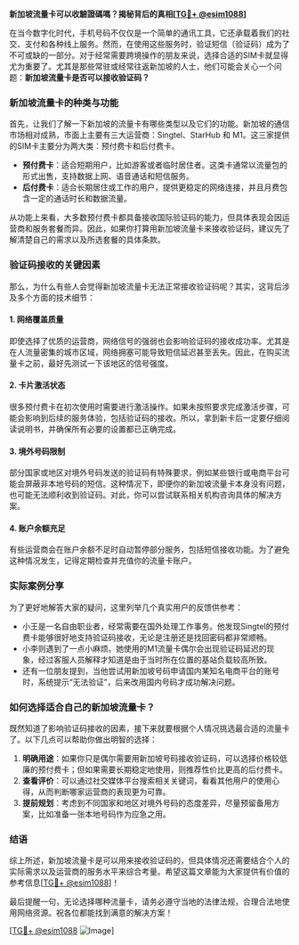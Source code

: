 **新加坡流量卡可以收驗證碼嗎？揭秘背后的真相[[TG💪+ @esim1088](https://t.me/s/esim1088)]**

在当今数字化时代，手机号码不仅仅是一个简单的通讯工具，它还承载着我们的社交、支付和各种线上服务。然而，在使用这些服务时，验证短信（验证码）成为了不可或缺的一部分。对于经常需要跨境操作的朋友来说，选择合适的SIM卡就显得尤为重要了。尤其是那些常驻或经常往返新加坡的人士，他们可能会关心一个问题：**新加坡流量卡是否可以接收验证码？**

### 新加坡流量卡的种类与功能

首先，让我们了解一下新加坡的流量卡有哪些类型以及它们的功能。新加坡的通信市场相对成熟，市面上主要有三大运营商：Singtel、StarHub 和 M1。这三家提供的SIM卡主要分为两大类：预付费卡和后付费卡。

- **预付费卡**：适合短期用户，比如游客或者临时居住者。这类卡通常以流量包的形式出售，支持数据上网、语音通话和短信服务。
- **后付费卡**：适合长期居住或工作的用户，提供更稳定的网络连接，并且月费包含一定的通话时长和数据流量。

从功能上来看，大多数预付费卡都具备接收国际验证码的能力，但具体表现会因运营商和服务套餐而异。因此，如果你打算用新加坡流量卡来接收验证码，建议先了解清楚自己的需求以及所选套餐的具体条款。

### 验证码接收的关键因素

那么，为什么有些人会觉得新加坡流量卡无法正常接收验证码呢？其实，这背后涉及多个方面的技术细节：

#### 1. 网络覆盖质量
即使选择了优质的运营商，网络信号的强弱也会影响验证码的接收成功率。尤其是在人流量密集的城市区域，网络拥塞可能导致短信延迟甚至丢失。因此，在购买流量卡之前，最好先测试一下该地区的信号强度。

#### 2. 卡片激活状态
很多预付费卡在初次使用时需要进行激活操作。如果未按照要求完成激活步骤，可能会影响到后续的服务体验，包括验证码的接收。所以，拿到新卡后一定要仔细阅读说明书，并确保所有必要的设置都已正确完成。

#### 3. 境外号码限制
部分国家或地区对境外号码发送的验证码有特殊要求，例如某些银行或电商平台可能会屏蔽非本地号码的短信。这种情况下，即便你的新加坡流量卡本身没有问题，也可能无法顺利收到验证码。对此，你可以尝试联系相关机构咨询具体的解决方案。

#### 4. 账户余额充足
有些运营商会在账户余额不足时自动暂停部分服务，包括短信接收功能。为了避免这种情况发生，记得定期检查并充值你的流量卡账户。

### 实际案例分享

为了更好地解答大家的疑问，这里列举几个真实用户的反馈供参考：

- 小王是一名自由职业者，经常需要在国外处理工作事务。他发现Singtel的预付费卡能够很好地支持验证码接收，无论是注册还是找回密码都非常顺畅。
- 小李则遇到了一点小麻烦。她使用的M1流量卡偶尔会出现验证码延迟的现象，经过客服人员解释才知道是由于当时所在位置的基站负载较高所致。
- 还有一位朋友提到，当他尝试用新加坡号码申请国内某知名电商平台的账号时，系统提示“无法验证”，后来改用国内号码才成功解决问题。

### 如何选择适合自己的新加坡流量卡？

既然知道了影响验证码接收的因素，接下来就要根据个人情况挑选最合适的流量卡了。以下几点可以帮助你做出明智的选择：

1. **明确用途**：如果你只是偶尔需要用新加坡号码接收验证码，可以选择价格较低廉的预付费卡；但如果需要长期稳定地使用，则推荐性价比更高的后付费卡。
2. **查看评价**：可以通过社交媒体平台搜索相关关键词，看看其他用户的使用心得，从而判断哪家运营商的表现更为可靠。
3. **提前规划**：考虑到不同国家和地区对境外号码的态度差异，尽量预留备用方案，比如准备一张本地号码作为应急之用。

### 结语

综上所述，新加坡流量卡是可以用来接收验证码的，但具体情况还需要结合个人的实际需求以及运营商的服务水平来综合考量。希望这篇文章能为大家提供有价值的参考信息[[TG💪+ @esim1088](https://t.me/s/esim1088)]！

最后提醒一句，无论选择哪种流量卡，请务必遵守当地的法律法规，合理合法地使用网络资源。祝各位都能找到满意的解决方案！

[[TG💪+ @esim1088](https://t.me/s/esim1088) ![Image](https://i.postimg.cc/4NQfJmqS/Snipaste-2025-05-13-00-14-12.png)]